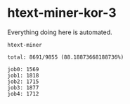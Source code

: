 # htext-miner-kor-3

Everything doing here is automated.

```
htext-miner

total: 8691/9855 (88.18873668188736%)

job0: 1569
job1: 1818
job2: 1715
job3: 1877
job4: 1712
```